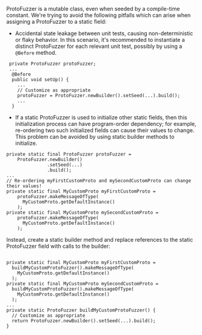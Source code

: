 ProtoFuzzer is a mutable class, even when seeded by a compile-time constant.
We're trying to avoid the following pitfalls which can arise when assigning a
ProtoFuzzer to a static field:

*   Accidental state leakage between unit tests, causing non-deterministic or
    flaky behavior. In this scenario, it's recommended to instantiate a distinct
    ProtoFuzzer for each relevant unit test, possibly by using a `@Before`
    method.

``` {.good}
 private ProtoFuzzer protoFuzzer;
 ...
  @Before
  public void setUp() {
    ...
    // Customize as appropriate
    protoFuzzer = ProtoFuzzer.newBuilder().setSeed(...).build();
    ...
  }
```

*   If a static ProtoFuzzer is used to initialize other static fields, then this
    initialization process can have program-order dependency; for example,
    re-ordering two such initialized fields can cause their values to change.
    This problem can be avoided by using static builder methods to initialize.

``` {.bad}
private static final ProtoFuzzer protoFuzzer =
    ProtoFuzzer.newBuilder()
               .setSeed(...)
               .build();
...
// Re-ordering myFirstCustomProto and mySecondCustomProto can change their values!
private static final MyCustomProto myFirstCustomProto =
    protoFuzzer.makeMessageOfType(
      MyCustomProto.getDefaultInstance()
    );
private static final MyCustomProto mySecondCustomProto =
    protoFuzzer.makeMessageOfType(
      MyCustomProto.getDefaultInstance()
    );

```

Instead, create a static builder method and replace references to the static
ProtoFuzzer field with calls to the builder:

``` {.good}

private static final MyCustomProto myFirstCustomProto =
  buildMyCustomProtoFuzzer().makeMessageOfType(
    MyCustomProto.getDefaultInstance()
  );
private static final MyCustomProto mySecondCustomProto =
  buildMyCustomProtoFuzzer().makeMessageOfType(
    MyCustomProto.getDefaultInstance()
  );
...
private static ProtoFuzzer buildMyCustomProtoFuzzer() {
  // Customize as appropriate
  return ProtoFuzzer.newBuilder().setSeed(...).build();
}
```
